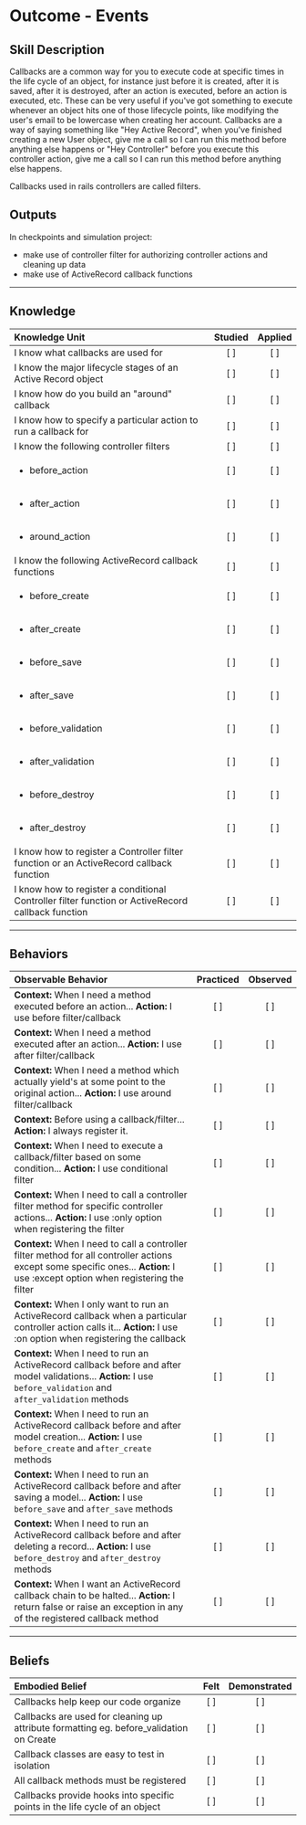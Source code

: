 # Outcome - Events

Skill Description
----------
Callbacks are a common way for you to execute code at specific times in the life cycle of an object, for instance just before it is created, after it is saved, after it is destroyed, after an action is executed, before an action is executed, etc. These can be very useful if you've got something to execute whenever an object hits one of those lifecycle points, like modifying the user's email to be lowercase when creating her account. Callbacks are a way of saying something like "Hey Active Record", when you've finished creating a new User object, give me a call so I can run this method before anything else happens or "Hey Controller" before you execute this controller action, give me a call so I can run this method before anything else happens.

Callbacks used in rails controllers are called filters.

Outputs
----------
In checkpoints and simulation project:
- make use of controller filter for authorizing controller actions and cleaning up data
- make use of ActiveRecord callback functions


----------
## **Knowledge**


| Knowledge Unit   |      Studied      | Applied |
|:-------------|:------------------:|:--------:|
| I know what callbacks are used for | [ ] | [ ]  |
| I know the major lifecycle stages of an Active Record object | [ ] | [ ]  |
| I know how do you build an "around" callback | [ ] | [ ]  |
| I know how to specify a particular action to run a callback for | [ ] | [ ]  |
| I know the following controller filters | [ ] | [ ]  |
| <ul><li> before_action| [ ] | [ ]  |
| <ul><li> after_action| [ ] | [ ]  |
| <ul><li> around_action| [ ] | [ ]  |
| I know the following ActiveRecord callback functions | [ ] | [ ]  |
| <ul><li> before_create | [ ] | [ ]  |
| <ul><li> after_create | [ ] | [ ]  |
| <ul><li> before_save | [ ] | [ ]  |
| <ul><li> after_save | [ ] | [ ]  |
| <ul><li> before_validation | [ ] | [ ]  |
| <ul><li> after_validation | [ ] | [ ]  |
| <ul><li> before_destroy | [ ] | [ ]  |
| <ul><li> after_destroy | [ ] | [ ]  |
| I know how to register a Controller filter function or an ActiveRecord callback function | [ ] | [ ]  |
| I know how to register a conditional Controller filter function or ActiveRecord callback function | [ ] | [ ]  |



----------


## **Behaviors**


| Observable Behavior   |      Practiced      | Observed |
|:-------------|:------------------:|:--------:|
| **Context:** When I need a method executed before an action... **Action:** I use before filter/callback  | [ ] | [ ]  |
| **Context:** When I need a method executed after an action... **Action:** I use after filter/callback  | [ ] | [ ]  |
| **Context:** When I need a method which actually yield's at some point to the original action... **Action:** I use around filter/callback  | [ ] | [ ]  |
| **Context:** Before using a callback/filter... **Action:** I always register it. | [ ] | [ ]  |
| **Context:** When I need to execute a callback/filter based on some condition... **Action:** I use conditional filter  | [ ] | [ ]  |
| **Context:** When I need to call a controller filter method for specific controller actions... **Action:** I use :only option when registering the filter  | [ ] | [ ]  |
| **Context:** When I need to call a controller filter method for all controller actions except some specific ones... **Action:** I use :except option when registering the filter  | [ ] | [ ]  |
| **Context:** When I only want to run an ActiveRecord callback when a particular controller action calls it... **Action:** I use :on option when registering the callback  | [ ] | [ ]  |
| **Context:** When I need to run an ActiveRecord callback before and after model validations... **Action:** I use `before_validation` and `after_validation` methods  | [ ] | [ ]  |
| **Context:** When I need to run an ActiveRecord callback before and after model creation... **Action:** I use `before_create` and `after_create` methods  | [ ] | [ ]  |
| **Context:** When I need to run an ActiveRecord callback before and after saving a model... **Action:** I use `before_save` and `after_save` methods  | [ ] | [ ]  |
| **Context:** When I need to run an ActiveRecord callback before and after deleting a record... **Action:** I use `before_destroy` and `after_destroy` methods  | [ ] | [ ]  |
| **Context:** When I want an ActiveRecord callback chain to be halted... **Action:** I return false or raise an exception in any of the registered callback method  | [ ] | [ ]  |



----------


## **Beliefs**


| Embodied Belief   |      Felt      | Demonstrated |
|:-------------|:------------------:|:--------:|
| Callbacks help keep our code organize | [ ] | [ ]  |
| Callbacks are used for cleaning up attribute formatting eg. before_validation on Create | [ ] | [ ]  |
| Callback classes are easy to test in isolation | [ ] | [ ]  |
| All callback methods must be registered  | [ ] | [ ]  |
| Callbacks provide hooks into specific points in the life cycle of an object  | [ ] | [ ]  |
